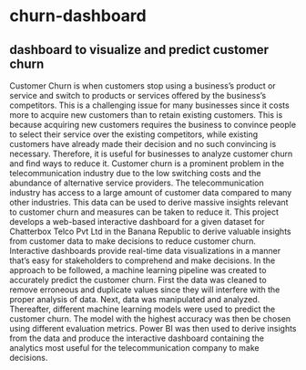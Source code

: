 # churn-dashboard
## dashboard to visualize and predict customer churn
Customer Churn is when customers stop using a business’s product or service and switch to products or services offered by the business’s competitors. This is a challenging issue for many businesses since it costs more to acquire new customers than to retain existing customers. This is because acquiring new customers requires the business to convince people to select their service over the existing competitors, while existing customers have already made their decision and no such convincing is necessary. Therefore, it is useful for businesses to analyze customer churn and find ways to reduce it. 
Customer churn is a prominent problem in the telecommunication industry due to the low switching costs and the abundance of alternative service providers. The telecommunication industry has access to a large amount of customer data compared to many other industries. This data can be used to derive massive insights relevant to customer churn and measures can be taken to reduce it.
This project develops a web-based interactive dashboard for a given dataset for Chatterbox Telco Pvt Ltd in the Banana Republic to derive valuable insights from customer data to make decisions to reduce customer churn. Interactive dashboards provide real-time data visualizations in a manner that’s easy for stakeholders to comprehend and make decisions.
In the approach to be followed, a machine learning pipeline was created to accurately predict the customer churn. First the data was cleaned to remove erroneous and duplicate values since they will interfere with the proper analysis of data. Next, data was manipulated and analyzed. Thereafter, different machine learning models were used to predict the customer churn. The model with the highest accuracy was then be chosen using different evaluation metrics. Power BI was then used to derive insights from the data and produce the interactive dashboard containing the analytics most useful for the telecommunication company to make decisions.
